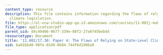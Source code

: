 ```yaml
---
content_type: resource
description: This file contains information regarding the flaws of relying on state-level
  climate legislation.
file: https://ol-ocw-studio-app-qa.s3.amazonaws.com/courses/11-002j-making-public-policy-fall-2014/6a81bb4090fe65400b84744f6d1906a9_MIT11_002JF14_pa4stud3.pdf
file_type: application/pdf
parent_uid: d4c49d66-9677-339e-88f2-27a6f45bebdd
resourcetype: Document
title: '11.002/17.30: Paper 4: The Flaws of Relying on State-Level Climate Legislation'
uid: 6a81bb40-90fe-6540-0b84-744f6d1906a9
---
```

